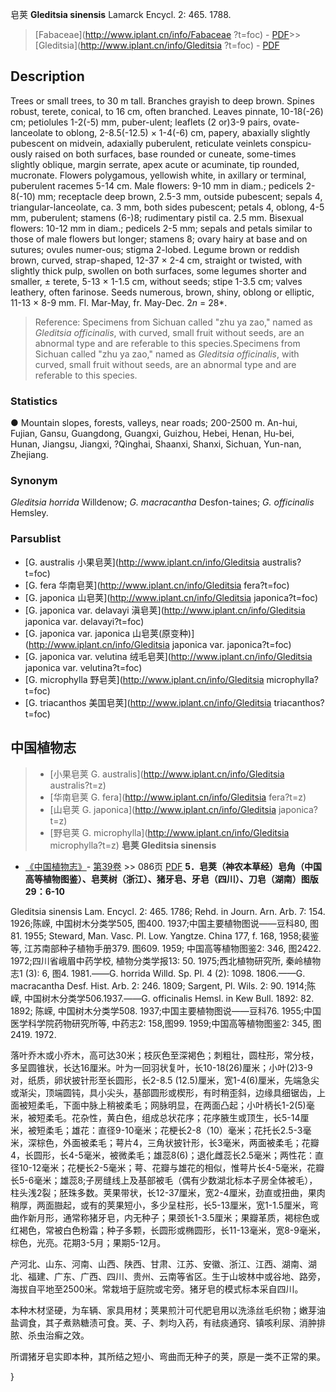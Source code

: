 皂荚 **Gleditsia sinensis** Lamarck Encycl. 2: 465. 1788.

> [Fabaceae](http://www.iplant.cn/info/Fabaceae ?t=foc) - [PDF](http://iplant.cn/foc/pdf/Fabaceae.pdf)>>[Gleditsia](http://www.iplant.cn/info/Gleditsia ?t=foc) - [PDF](http://www.iplant.cn/foc/pdf/Gleditsia.pdf)

## Description

Trees or small trees, to 30 m tall. Branches grayish to deep brown. Spines robust, terete, conical, to 16 cm, often branched. Leaves pinnate, 10-18(-26) cm; petiolules 1-2(-5) mm, puber-ulent; leaflets (2 or)3-9 pairs, ovate-lanceolate to oblong, 2-8.5(-12.5) × 1-4(-6) cm, papery, abaxially slightly pubescent on midvein, adaxially puberulent, reticulate veinlets conspicu-ously raised on both surfaces, base rounded or cuneate, some-times slightly oblique, margin serrate, apex acute or acuminate, tip rounded, mucronate. Flowers polygamous, yellowish white, in axillary or terminal, puberulent racemes 5-14 cm. Male flowers: 9-10 mm in diam.; pedicels 2-8(-10) mm; receptacle deep brown, 2.5-3 mm, outside pubescent; sepals 4, triangular-lanceolate, ca. 3 mm, both sides pubescent; petals 4, oblong, 4-5 mm, puberulent; stamens (6-)8; rudimentary pistil ca. 2.5 mm. Bisexual flowers: 10-12 mm in diam.; pedicels 2-5 mm; sepals and petals similar to those of male flowers but longer; stamens 8; ovary hairy at base and on sutures; ovules numer-ous; stigma 2-lobed. Legume brown or reddish brown, curved, strap-shaped, 12-37 × 2-4 cm, straight or twisted, with slightly thick pulp, swollen on both surfaces, some legumes shorter and smaller, ± terete, 5-13 × 1-1.5 cm, without seeds; stipe 1-3.5 cm; valves leathery, often farinose. Seeds numerous, brown, shiny, oblong or elliptic, 11-13 × 8-9 mm. Fl. Mar-May, fr. May-Dec. 2*n* = 28*.
> Reference: 
> Specimens from Sichuan called \"zhu ya zao,\" named as *Gleditsia officinalis*, with curved, small fruit without seeds, are an abnormal type and are referable to this species.Specimens from Sichuan called \"zhu ya zao,\" named as *Gleditsia officinalis*, with curved, small fruit without seeds, are an abnormal type and are referable to this species.

### Statistics
● Mountain slopes, forests, valleys, near roads; 200-2500 m. An-hui, Fujian, Gansu, Guangdong, Guangxi, Guizhou, Hebei, Henan, Hu-bei, Hunan, Jiangsu, Jiangxi, ?Qinghai, Shaanxi, Shanxi, Sichuan, Yun-nan, Zhejiang.

### Synonym
*Gleditsia horrida* Willdenow; *G. macracantha* Desfon-taines; *G. officinalis* Hemsley.

### Parsublist

* [G.  australis  小果皂荚](http://www.iplant.cn/info/Gleditsia australis?t=foc)
* [G.  fera  华南皂荚](http://www.iplant.cn/info/Gleditsia fera?t=foc)
* [G.  japonica  山皂荚](http://www.iplant.cn/info/Gleditsia japonica?t=foc)
* [G.  japonica var. delavayi  滇皂荚](http://www.iplant.cn/info/Gleditsia japonica var. delavayi?t=foc)
* [G.  japonica var. japonica  山皂荚(原变种)](http://www.iplant.cn/info/Gleditsia japonica var. japonica?t=foc)
* [G.  japonica var. velutina  绒毛皂荚](http://www.iplant.cn/info/Gleditsia japonica var. velutina?t=foc)
* [G.  microphylla  野皂荚](http://www.iplant.cn/info/Gleditsia microphylla?t=foc)
* [G.  triacanthos  美国皂荚](http://www.iplant.cn/info/Gleditsia triacanthos?t=foc)
## 中国植物志

> * [小果皂荚  G.  australis](http://www.iplant.cn/info/Gleditsia australis?t=z)
> * [华南皂荚  G.  fera](http://www.iplant.cn/info/Gleditsia fera?t=z)
> * [山皂荚  G.  japonica](http://www.iplant.cn/info/Gleditsia japonica?t=z)
> * [野皂荚  G.  microphylla](http://www.iplant.cn/info/Gleditsia microphylla?t=z)
**皂荚 Gleditsia sinensis**

* [《中国植物志》](http://www.iplant.cn/frps)- [第39卷](http://www.iplant.cn/frps/vol/39) >> 086页 [PDF](http://www.iplant.cn/frps/pdf/39/086.PDF)
**5．皂荚（神农本草经）皂角（中国高等植物图鉴）、皂荚树（浙江）、猪牙皂、牙皂（四川）、刀皂（湖南）图版29：6-10**

Gleditsia sinensis Lam. Encycl. 2: 465. 1786; Rehd. in Journ. Arn. Arb. 7: 154. 1926;陈嵘, 中国树木分类学505, 图400. 1937;中国主要植物图说——豆科80, 图81. 1955; Steward, Man. Vasc. Pl. Low. Yangtze. China 177, f. 168, 1958;裴鉴等, 江苏南部种子植物手册379. 图609. 1959; 中国高等植物图鉴2: 346, 图2422. 1972;四川省峨眉中药学校, 植物分类学报13: 50. 1975;西北植物研究所, 秦岭植物志1 (3): 6, 图4. 1981.——G. horrida Willd. Sp. Pl. 4 (2): 1098. 1806.——G. macracantha Desf. Hist. Arb. 2: 246. 1809; Sargent, Pl. Wils. 2: 90. 1914;陈嵘, 中国树木分类学506.1937.——G. officinalis Hemsl. in Kew Bull. 1892: 82. 1892; 陈嵘, 中国树木分类学508. 1937;中国主要植物图说——豆科76. 1955;中国医学科学院药物研究所等, 中药志2: 158,图99. 1959;中国高等植物图鉴2: 345, 图2419. 1972.

落叶乔木或小乔木，高可达30米；枝灰色至深褐色；刺粗壮，圆柱形，常分枝，多呈圆锥状，长达16厘米。叶为一回羽状复叶，长10-18(26)厘米；小叶(2)3-9对，纸质，卵状披针形至长圆形，长2-8.5 (12.5)厘米，宽1-4(6)厘米，先端急尖或渐尖，顶端圆钝，具小尖头，基部圆形或楔形，有时稍歪斜，边缘具细锯齿，上面被短柔毛，下面中脉上稍被柔毛；网脉明显，在两面凸起；小叶柄长1-2(5)毫米，被短柔毛。花杂性，黄白色，组成总状花序；花序腋生或顶生，长5-14厘米，被短柔毛；雄花：直径9-10毫米；花梗长2-8（10）毫米；花托长2.5-3毫米，深棕色，外面被柔毛；萼片4，三角状披针形，长3毫米，两面被柔毛；花瓣4，长圆形，长4-5毫米，被微柔毛；雄蕊8(6)；退化雌蕊长2.5毫米；两性花：直径10-12毫米；花梗长2-5毫米；萼、花瓣与雄花的相似，惟萼片长4-5毫米，花瓣长5-6毫米；雄蕊8;子房缝线上及基部被毛（偶有少数湖北标本子房全体被毛），柱头浅2裂；胚珠多数。荚果带状，长12-37厘米，宽2-4厘米，劲直或扭曲，果肉稍厚，两面臌起，或有的荚果短小，多少呈柱形，长5-13厘米，宽1-1.5厘米，弯曲作新月形，通常称猪牙皂，内无种子；果颈长1-3.5厘米；果瓣革质，褐棕色或红褐色，常被白色粉霜；种子多颗，长圆形或椭圆形，长11-13毫米，宽8-9毫米，棕色，光亮。花期3-5月；果期5-12月。

产河北、山东、河南、山西、陕西、甘肃、江苏、安徽、浙江、江西、湖南、湖北、福建、广东、广西、四川、贵州、云南等省区。生于山坡林中或谷地、路旁，海拔自平地至2500米。常栽培于庭院或宅旁。猪牙皂的模式标本采自四川。

本种木材坚硬，为车辆、家具用材；荚果煎汁可代肥皂用以洗涤丝毛织物；嫩芽油盐调食，其子煮熟糖渍可食。荚、子、刺均入药，有祛痰通窍、镇咳利尿、消肿排脓、杀虫治癣之效。

所谓猪牙皂实即本种，其所结之短小、弯曲而无种子的荚，原是一类不正常的果。

}